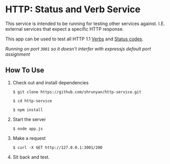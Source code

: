 # HTTP: Status and Verb Service

This service is intended to be running for testing other services against. I.E. external services that expect a specific HTTP response.

This app can be used to test all HTTP 1.1 [Verbs](http://www.w3.org/Protocols/rfc2616/rfc2616-sec9.html) and [Status codes](http://www.w3.org/Protocols/rfc2616/rfc2616-sec10.html).

_Running on port `3001` so it doesn't interfer with expressjs default port assignment_

## How To Use

1. Check out and install dependencies
	
	`$ git clone https://github.com/shrunyan/http-service.git`
	
	`$ cd http-service`
	
	`$ npm install`

2. Start the server

	`$ node app.js`

3. Make a request

	`$ curl -X GET http://127.0.0.1:3001/200`

4. Sit back and test.
